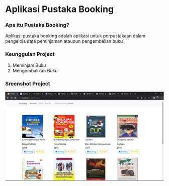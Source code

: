 # Aplikasi Pustaka Booking

### Apa itu Pustaka Booking?
Aplikasi pustaka booking adalah aplikasi untuk perpustakaan dalam pengelola data peminjaman ataupun pengembalian buku

### Keunggulan Project
1. Meminjam Buku
2. Mengembalikan Buku

### Sreenshot Project
![menu-user](/assets/img/screenshot/menu-user.png)